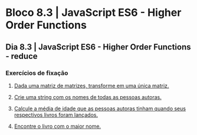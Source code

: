 # Bloco 8.3 | JavaScript ES6 - Higher Order Functions

## Dia 8.3 | JavaScript ES6 - Higher Order Functions - **reduce**

### Exercícios de fixação

1. [Dada uma matriz de matrizes, transforme em uma única matriz.](exercise1.js)

2. [Crie uma string com os nomes de todas as pessoas autoras.](exercise2.js)

3. [Calcule a média de idade que as pessoas autoras tinham quando seus respectivos livros foram lançados.](exercise3.js)

4. [Encontre o livro com o maior nome.](exercise4.js)
